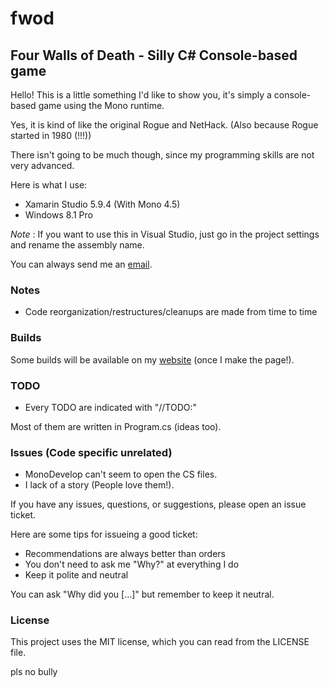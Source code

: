# fwod
## Four Walls of Death - Silly C# Console-based game

Hello! This is a little something I'd like to show you, it's simply a console-based game using the Mono runtime.

Yes, it is kind of like the original Rogue and NetHack.
(Also because Rogue started in 1980 (!!!))

There isn't going to be much though, since my programming skills are not very advanced.

Here is what I use:
- Xamarin Studio 5.9.4 (With Mono 4.5)
- Windows 8.1 Pro

_Note_ : If you want to use this in Visual Studio, just go in the project settings and rename the assembly name.

You can always send me an [email](mailto:devddstuff@gmail.com).

### Notes
- Code reorganization/restructures/cleanups are made from time to time

### Builds
Some builds will be available on my [website](http://didi.wilomgfx.net) (once I make the page!).

### TODO
- Every TODO are indicated with "//TODO:"

Most of them are written in Program.cs (ideas too).

### Issues (Code specific unrelated)
- MonoDevelop can't seem to open the CS files.
- I lack of a story (People love them!).

If you have any issues, questions, or suggestions, please open an issue ticket.

Here are some tips for issueing a good ticket:
- Recommendations are always better than orders
- You don't need to ask me "Why?" at everything I do
- Keep it polite and neutral

You can ask "Why did you [...]" but remember to keep it neutral.

### License
This project uses the MIT license, which you can read from the LICENSE file.

pls no bully